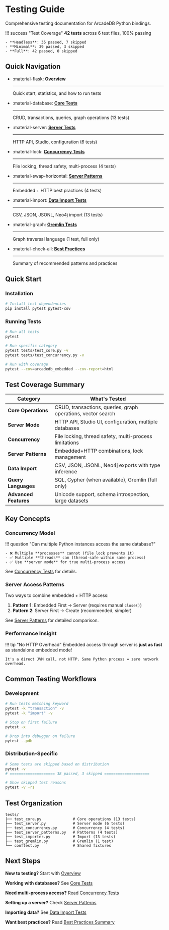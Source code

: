 # Testing Guide

Comprehensive testing documentation for ArcadeDB Python bindings.

!!! success "Test Coverage"
    **42 tests** across 6 test files, 100% passing

    - **Headless**: 35 passed, 7 skipped
    - **Minimal**: 39 passed, 3 skipped
    - **Full**: 42 passed, 0 skipped

## Quick Navigation

<div class="grid cards" markdown>

-   :material-flask: **[Overview](testing/overview.md)**

    ---

    Quick start, statistics, and how to run tests

-   :material-database: **[Core Tests](testing/test-core.md)**

    ---

    CRUD, transactions, queries, graph operations (13 tests)

-   :material-server: **[Server Tests](testing/test-server.md)**

    ---

    HTTP API, Studio, configuration (6 tests)

-   :material-lock: **[Concurrency Tests](testing/test-concurrency.md)**

    ---

    File locking, thread safety, multi-process (4 tests)

-   :material-swap-horizontal: **[Server Patterns](testing/test-server-patterns.md)**

    ---

    Embedded + HTTP best practices (4 tests)

-   :material-import: **[Data Import Tests](testing/test-importer.md)**

    ---

    CSV, JSON, JSONL, Neo4j import (13 tests)

-   :material-graph: **[Gremlin Tests](testing/test-gremlin.md)**

    ---

    Graph traversal language (1 test, full only)

-   :material-check-all: **[Best Practices](testing/best-practices.md)**

    ---

    Summary of recommended patterns and practices

</div>

## Quick Start

### Installation

```bash
# Install test dependencies
pip install pytest pytest-cov
```

### Running Tests

```bash
# Run all tests
pytest

# Run specific category
pytest tests/test_core.py -v
pytest tests/test_concurrency.py -v

# Run with coverage
pytest --cov=arcadedb_embedded --cov-report=html
```

## Test Coverage Summary

| Category | What's Tested |
|----------|---------------|
| **Core Operations** | CRUD, transactions, queries, graph operations, vector search |
| **Server Mode** | HTTP API, Studio UI, configuration, multiple databases |
| **Concurrency** | File locking, thread safety, multi-process limitations |
| **Server Patterns** | Embedded+HTTP combinations, lock management |
| **Data Import** | CSV, JSON, JSONL, Neo4j exports with type inference |
| **Query Languages** | SQL, Cypher (when available), Gremlin (full only) |
| **Advanced Features** | Unicode support, schema introspection, large datasets |

## Key Concepts

### Concurrency Model

!!! question "Can multiple Python instances access the same database?"

    - ❌ Multiple **processes** cannot (file lock prevents it)
    - ✅ Multiple **threads** can (thread-safe within same process)
    - ✅ Use **server mode** for true multi-process access

See [Concurrency Tests](testing/test-concurrency.md) for details.

### Server Access Patterns

Two ways to combine embedded + HTTP access:

1. **Pattern 1**: Embedded First → Server (requires manual `close()`)
2. **Pattern 2**: Server First → Create (recommended, simpler)

See [Server Patterns](testing/test-server-patterns.md) for detailed comparison.

### Performance Insight

!!! tip "No HTTP Overhead"
    Embedded access through server is **just as fast** as standalone embedded mode!

    It's a direct JVM call, not HTTP. Same Python process = zero network overhead.

## Common Testing Workflows

### Development

```bash
# Run tests matching keyword
pytest -k "transaction" -v
pytest -k "import" -v

# Stop on first failure
pytest -x

# Drop into debugger on failure
pytest --pdb
```

### Distribution-Specific

```bash
# Some tests are skipped based on distribution
pytest -v
# ==================== 38 passed, 3 skipped ====================

# Show skipped test reasons
pytest -v -rs
```

## Test Organization

```
tests/
├── test_core.py              # Core operations (13 tests)
├── test_server.py            # Server mode (6 tests)
├── test_concurrency.py       # Concurrency (4 tests)
├── test_server_patterns.py   # Patterns (4 tests)
├── test_importer.py          # Import (13 tests)
├── test_gremlin.py           # Gremlin (1 test)
└── conftest.py               # Shared fixtures
```

## Next Steps

**New to testing?** Start with [Overview](testing/overview.md)

**Working with databases?** See [Core Tests](testing/test-core.md)

**Need multi-process access?** Read [Concurrency Tests](testing/test-concurrency.md)

**Setting up a server?** Check [Server Patterns](testing/test-server-patterns.md)

**Importing data?** See [Data Import Tests](testing/test-importer.md)

**Want best practices?** Read [Best Practices Summary](testing/best-practices.md)
